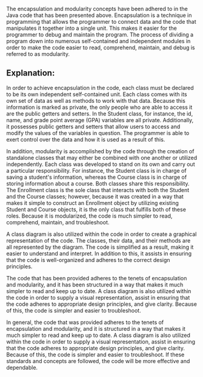 The encapsulation and modularity concepts have been adhered to in the Java code that has been presented above. Encapsulation is a technique in programming that allows the programmer to connect data and the code that manipulates it together into a single unit. This makes it easier for the programmer to debug and maintain the program. The process of dividing a program down into numerous self-contained and independent modules in order to make the code easier to read, comprehend, maintain, and debug is referred to as modularity.

## Explanation:

In order to achieve encapsulation in the code, each class must be declared to be its own independent self-contained unit. Each class comes with its own set of data as well as methods to work with that data. Because this information is marked as private, the only people who are able to access it are the public getters and setters. In the Student class, for instance, the id, name, and grade point average (GPA) variables are all private. Additionally, it possesses public getters and setters that allow users to access and modify the values of the variables in question. The programmer is able to exert control over the data and how it is used as a result of this.

In addition, modularity is accomplished by the code through the creation of standalone classes that may either be combined with one another or utilized independently. Each class was developed to stand on its own and carry out a particular responsibility. For instance, the Student class is in charge of saving a student's information, whereas the Course class is in charge of storing information about a course. Both classes share this responsibility. The Enrollment class is the sole class that interacts with both the Student and the Course classes; however, because it was created in a way that makes it simple to construct an Enrollment object by utilizing existing Student and Course objects, it is the only class that fulfills both of these roles. Because it is modularized, the code is much simpler to read, comprehend, maintain, and troubleshoot.

A class diagram is also utilized within the code in order to create a graphical representation of the code. The classes, their data, and their methods are all represented by the diagram. The code is simplified as a result, making it easier to understand and interpret. In addition to this, it assists in ensuring that the code is well-organized and adheres to the correct design principles.

The code that has been provided adheres to the tenets of encapsulation and modularity, and it has been structured in a way that makes it much simpler to read and keep up to date. A class diagram is also utilized within the code in order to supply a visual representation, assist in ensuring that the code adheres to appropriate design principles, and give clarity. Because of this, the code is simpler and easier to troubleshoot.

In general, the code that was provided adheres to the tenets of encapsulation and modularity, and it is structured in a way that makes it much simpler to read and keep up to date. A class diagram is also utilized within the code in order to supply a visual representation, assist in ensuring that the code adheres to appropriate design principles, and give clarity. Because of this, the code is simpler and easier to troubleshoot. If these standards and concepts are followed, the code will be more effective and dependable.

